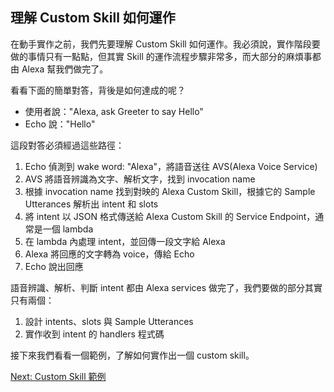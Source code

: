 ## 理解 Custom Skill 如何運作

在動手實作之前，我們先要理解 Custom Skill 如何運作。我必須說，實作階段要做的事情只有一點點，但其實 Skill 的運作流程步驟非常多，而大部分的麻煩事都由 Alexa 幫我們做完了。

看看下面的簡單對答，背後是如何達成的呢？

- 使用者說："Alexa, ask Greeter to say Hello"
- Echo 說："Hello"

這段對答必須經過這些路徑：

1. Echo 偵測到 wake word: "Alexa"，將語音送往 AVS(Alexa Voice Service)
1. AVS 將語音辨識為文字、解析文字，找到 invocation name
1. 根據 invocation name 找到對映的 Alexa Custom Skill，根據它的 Sample Utterances 解析出 intent 和 slots
1. 將 intent 以 JSON 格式傳送給 Alexa Custom Skill 的 Service Endpoint，通常是一個 lambda
1. 在 lambda 內處理 intent，並回傳一段文字給 Alexa 
1. Alexa 將回應的文字轉為 voice，傳給 Echo
1. Echo 說出回應

語音辨識、解析、判斷 intent 都由 Alexa services 做完了，我們要做的部分其實只有兩個：

1. 設計 intents、slots 與 Sample Utterances
2. 實作收到 intent 的 handlers 程式碼

接下來我們看看一個範例，了解如何實作出一個 custom skill。

[Next: Custom Skill 範例](custom-skill-example-bill-man.zh-tw.md)
